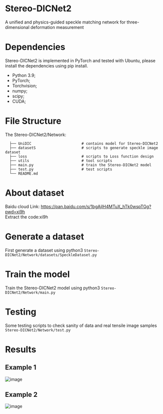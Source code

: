 # Stereo-DICNet2
A unified and physics-guided speckle matching network for three-dimensional deformation measurement

# Dependencies
Stereo-DICNet2 is implemented in PyTorch and tested with Ubuntu, please install the dependencies using pip install.
* Python 3.9; 
* PyTorch;
* Torchvision;
* numpy;
* scipy;
* CUDA;
# File Structure
The Stereo-DICNet2/Network:
```
  ├── UniDIC                       # contains model for Stereo-DICNet2
  ├── datasetS                     # scripts to generate speckle image dataset
  ├── loss                         # scripts to Loss function design
  ├── utils                        # tool scripts
  ├── main.py                      # train the Stereo-DICNet2 model
  ├── test.py                      # test scripts
  └── README.md
```
# About dataset
Baidu cloud Link: https://pan.baidu.com/s/1bgAjIH4MTuX_hTk0wspTGg?pwd=xi9h <br/> 
Extract the code:xi9h
# Generate a dataset
First generate a dataset using python3 `Stereo-DICNet2/Network/datasets/SpeckleDataset.py`
# Train the model
Train the Stereo-DICNet2 model using python3 `Stereo-DICNet2/Network/main.py`
# Testing
Some testing scripts to check sanity of data and real tensile image samples `Stereo-DICNet2/Network/test.py`

# Results
## Example 1
![image](Stereo-DICNet2/Network/utils/result.png)
## Example 2
![image](result/res2.gif)

